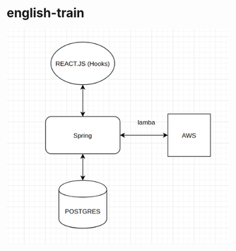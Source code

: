 # english-train



![Scheme](https://github.com/haxul/english-train/blob/master/Screenshot%20from%202020-07-23%2015-18-41.png)
